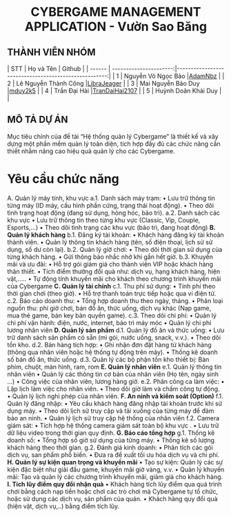 <!-- Title -->
<h1 align="center"><b>CYBERGAME MANAGEMENT APPLICATION - Vườn Sao Băng</b></h1>

## THÀNH VIÊN NHÓM
<a name="thanhvien"></a>
| STT    | Họ và Tên              | Github                                               |
| ------ | ----------------------:|-----------------------------------------------------:|
| 1      | Nguyễn Võ Ngọc Bảo     |[AdamNbz](https://github.com/AdamNbz)                 |
| 2      | Lê Nguyễn Thành Công   |[LibraJeager](https://github.com/LibraJeager)         |
| 3      | Mai Nguyễn Bảo Duy     |[mduy2k5](https://github.com/mduy2k5)                 |
| 4      | Trần Đại Hải           |[TranDaiHai2107](https://github.com/TranDaiHai2107)   |
| 5      | Huỳnh Doãn Khải Duy    |                                                      |
## MÔ TẢ DỰ ÁN
Mục tiêu chính của đề tài “Hệ thống quản lý Cybergame” là thiết kế và xây dựng một phần mềm quản lý toàn diện, tích hợp đầy đủ các chức năng cần thiết nhằm nâng cao hiệu quả quản lý cho các Cybergame.
# Yêu cầu chức năng
A. Quản lý máy tính, khu vực
  a.1. Danh sách máy trạm:
    • Lưu trữ thông tin từng máy (ID máy, cấu hình phần cứng, trạng thái hoạt động).
    • Theo dõi tình trạng hoạt động (đang sử dụng, hỏng hóc, bảo trì).
  a.2. Danh sách các khu vực
    • Lưu trữ thông tin theo từng khu vực (Classic, Vip, Couple, Esports,…)
    • Theo dõi tình trạng các khu vực (bảo trì, đang hoạt động)
**B. Quản lý khách hàng**
  b.1. Đăng ký tài khoản:
    • Khách hàng đăng ký tài khoản thành viên.
    • Quản lý thông tin khách hàng (tên, số điện thoại, lịch sử sử dụng, số dư còn lại).
  b.2. Quản lý giờ chơi:
    • Theo dõi thời gian sử dụng của từng khách hàng.
    • Gửi thông báo nhắc nhở khi gần hết giờ.
  b.3. Khuyến mãi và ưu đãi:
    • Hỗ trợ gói giảm giá cho thành viên VIP hoặc khách hàng thân thiết.
    • Tích điểm thưởng đổi quà như: dịch vụ, hạng khách hàng, hiện vật,…..
    • Tự động tính khuyến mãi cho khách theo chương trình khuyến mãi của Cybergame
**C. Quản lý tài chính**
  c.1. Thu phí sử dụng:
    • Tính phí theo thời gian chơi (theo giờ).
    • Hỗ trợ thanh toán trực tiếp hoặc qua ví điện tử.
  c.2. Báo cáo doanh thu:
    • Tổng hợp doanh thu theo ngày, tháng.
    • Phân loại nguồn thu: phí giờ chơi, bán đồ ăn, thức uống, dịch vụ khác (Nạp game, mua thẻ game, bán key bản quyền game).
  c.3. Theo dõi chi phí:
    • Quản lý chi phí vận hành: điện, nước, internet, bảo trì máy móc
    • Quản lý chi phí lương nhân viên
**D. Quản lý sản phẩm**
  d.1. Quản lý đồ ăn và thức uống:
    • Lưu trữ danh sách sản phẩm có sẵn (mì gói, nước uống, snack, v.v.).
    • Theo dõi tồn kho.
  d.2. Bán hàng tích hợp:
    • Ghi nhận đơn đặt hàng từ khách hàng (thông qua nhân viên hoặc hệ thống tự động trên máy).
    • Thống kê doanh số bán đồ ăn, thức uống.
  d.3. Quản lý các bộ phận tồn kho thiết bị: Bàn phím, chuột, màn hình, ram, rom
**E. Quản lý nhân viên**
  e.1. Quản lý thông tin nhân viên
    • Quản lý các thông tin cơ bản của nhân viên (Họ tên, ngày sinh …)
    • Công việc của nhân viên, lương hàng giờ.
  e.2. Phân công ca làm việc:
    • Lập lịch làm việc cho nhân viên.
    • Theo dõi giờ làm và chấm công tự động.
    • Quản lý lịch nghỉ phép của nhân viên.
**F. An ninh và kiểm soát (Option)**
  f.1. Quản lý đăng nhập:
    • Yêu cầu khách hàng đăng nhập tài khoản trước khi sử dụng máy.
    • Theo dõi lịch sử truy cập và tải xuống của từng máy để đảm bảo an ninh.
    • Quản lý lịch sử truy cập hệ thống của nhân viên
  f.2. Camera giám sát:
    • Tích hợp hệ thống camera giám sát toàn bộ khu vực .
    • Lưu trữ dữ liệu video trong thời gian quy định.
**G. Báo cáo tổng hợp**
  g.1. Thống kê doanh số:
    • Tổng hợp số giờ sử dụng của từng máy.
    • Thống kê số lượng khách hàng theo thời gian.
  g.2. Đánh giá kinh doanh:
    • Phân tích các gói dịch vụ, san phẩm phổ biến.
    • Đưa ra đề xuất tối ưu hóa dịch vụ và chi phí.
**H. Quản lý sự kiện quan trọng và khuyến mãi**
  • Tạo sự kiện: Quản lý các sự kiện đặc biệt như giải đấu game, khuyến mãi giờ vàng, v.v.
  • Quản lý khuyến mãi: Tạo và quản lý các chương trình khuyến mãi, giảm giá cho khách hàng.
**I. Tích lũy điểm quy đổi nhận quà**
  • Khách hàng tích lũy điểm qua quá trình chơi bằng cách nạp tiền hoặc chơi các trò chơi mà Cybergame tự tổ chức, hoặc sử dụng các dịch vụ, sản phẩm của quán.
  • Khách hàng quy đổi quà (hiện vật, dịch vụ,..) bằng điểm tích lũy.
